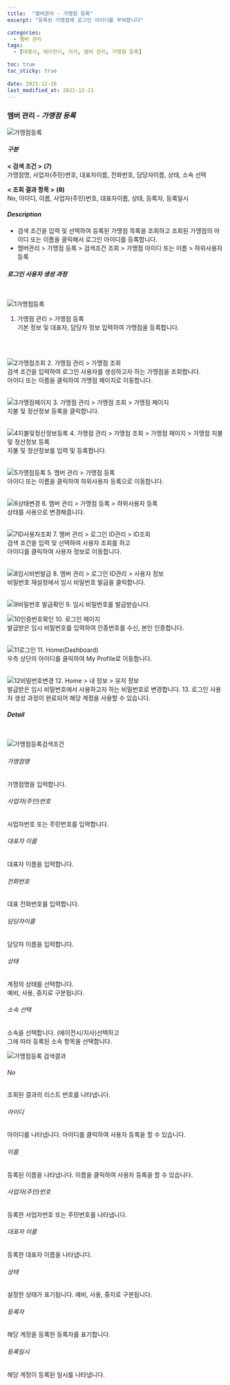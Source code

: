 ```yaml
---
title:  "멤버관리 - 가맹점 등록"
excerpt: "등록된 가맹점에 로그인 아이디를 부여합니다"

categories:
  - 멤버 관리
tags:
  - [대행사, 에이전시, 지사, 멤버 관리, 가맹점 등록]

toc: true
toc_sticky: true
 
date: 2021-12-16
last_modified_at: 2021-12-21
---
```

### 멤버 관리 - *가맹점 등록*
![가맹점등록](https://user-images.githubusercontent.com/95394003/146895724-379a6a0d-78e7-446c-b4e9-097880ce9919.jpeg)

#### *구분* <br>
**< 검색 조건 >** **(7)**
<br>가맹점명, 사업자(주민)번호, 대표자이름, 전화번호, 담당자이름, 상태, 소속 선택

**< 조회 결과 항목 >** **(8)**
<br>No, 아이디, 이름, 사업자(주민)번호, 대표자이름, 상태, 등록자, 등록일시

#### *Description*
- 검색 조건을 입력 및 선택하여 등록된 가맹점 목록을 조회하고 조회된 가맹점의 아이디 또는 이름을 클릭해서 로그인 아이디를 등록합니다.
- 멤버관리 > 가맹점 등록 > 검색조건 조회 > 가맹점 아이디 또는 이름 > 하위사용자 등록

#### *로그인 사용자 생성 과정*
<br>

![1가맹점등록](https://user-images.githubusercontent.com/95394003/146898799-1dc71e59-28a5-4edc-a29f-365c075975d7.jpeg)
1. 가맹점 관리 > 가맹점 등록<br>기본 정보 및 대표자, 담당자 정보 입력하여 가맹점을 등록합니다.
<br>
<br>

![2가맹점조회](https://user-images.githubusercontent.com/95394003/146900020-926dc93d-836f-4024-bbe2-783eb25f97ea.png)
2. 가맹점 관리 > 가맹점 조회<br>검색 조건을 입력하여 로그인 사용자를 생성하고자 하는 가맹점을 조회합니다.<br>아이디 또는 이름을 클릭하여 가맹점 페이지로 이동합니다.
<br>
<br>

![3가맹점페이지](https://user-images.githubusercontent.com/95394003/146900582-e3d8d863-bf91-49de-9d02-d32665167417.png)
3. 가맹점 관리 > 가맹점 조회 > 가맹점 페이지<br>지불 및 정산정보 등록을 클릭합니다.
<br>
<br>

![4지불및정산정보등록](https://user-images.githubusercontent.com/95394003/146901039-68e73a05-44ee-4dc8-9504-e7b89fb0f018.jpeg)
4. 가맹점 관리 > 가맹점 조회 > 가맹점 페이지 > 가맹점 지불 및 정산정보 등록<br>
지불 및 정산정보를 입력 및 등록합니다.
<br>
<br>

![5가맹점등록](https://user-images.githubusercontent.com/95394003/146901656-a1f6714d-c33a-4943-824a-5caa88fc94ad.png)
5. 멤버 관리 > 가맹점 등록<br>아이디 또는 이름을 클릭하여 하위사용자 등록으로 이동합니다.
<br>
<br>

![6상태변경](https://user-images.githubusercontent.com/95394003/146902014-2d094af2-6e2d-4c61-a0b7-22261d2c446e.png)
6. 멤버 관리 > 가맹점 등록 > 하위사용자 등록<br>상태를 사용으로 변경해줍니다.
<br>
<br>

![7ID사용자조회](https://user-images.githubusercontent.com/95394003/146902502-12d4bee4-3929-4143-ba05-6d8120cc4199.png)
7. 멤버 관리 > 로그인 ID관리 > ID조회<br>검색 조건을 입력 및 선택하여 사용자 조회를 하고<br>아이디를 클릭하여 사용자 정보로 이동합니다.
<br>
<br>

![8임시비번발급](https://user-images.githubusercontent.com/95394003/146903371-7c951f78-e7b2-408d-99b4-fafc497d4041.png)
8. 멤버 관리 > 로그인 ID관리 > 사용자 정보<br>비밀번호 재설정에서 임시 비밀번호 발급을 클릭합니다.
<br>
<br>

![9비밀번호 발급확인](https://user-images.githubusercontent.com/95394003/146904000-22ab97f1-3dc7-48a1-8b8d-49283ba772a3.jpeg)
9. 임시 비밀번호를 발급받습니다.

![10인증번호확인](https://user-images.githubusercontent.com/95394003/146904237-32491291-f1a0-430f-bcfd-727d37f86cbf.png)
10. 로그인 페이지<br>발급받은 임시 비밀번호를 입력하여 인증번호를 수신, 본인 인증합니다.
<br>
<br>

![11로그인](https://user-images.githubusercontent.com/95394003/146904552-2ecca916-699d-4cff-ad1f-9d9723994987.png)
11. Home(Dashboard)<br>우측 상단의 아이디를 클릭하여 My Profile로 이동합니다.
<br>
<br>

![12비밀번호변경](https://user-images.githubusercontent.com/95394003/146905196-82fa8de0-0a4a-4d54-962f-82fe1d067aff.png)
12. Home > 내 정보 > 유저 정보<br>발급받은 임시 비밀번호에서 사용하고자 하는 비밀번호로 변경합니다.
13. 로그인 사용자 생성 과정이 완료되어 해당 계정을 사용할 수 있습니다.

#### *Detail*
<br>

![가맹점등록검색조건](https://user-images.githubusercontent.com/95394003/146895834-1e256a99-512c-4cfa-ba32-4d4f0ea3f07a.jpeg)
###### 가맹점명
가맹점명을 입력합니다.

###### 사업자(주민)번호
사업자번호 또는 주민번호를 입력합니다.

###### 대표자 이름
대표자 이름을 입력합니다.

###### 전화번호
대표 전화번호를 입력합니다.

###### 담당자이름
담당자 이름을 입력합니다.

###### 상태
계정의 상태를 선택합니다.<br>예비, 사용, 중지로 구분됩니다.

###### 소속 선택
소속을 선택합니다. (에이전시/지사)선택하고<br>그에 따라 등록된 소속 항목을 선택합니다.
<br>

![가맹점등록 검색결과](https://user-images.githubusercontent.com/95394003/146895969-852cbc3e-d1c4-4e4f-ae24-b19302be506a.jpeg)
###### No
조회된 결과의 리스트 번호를 나타냅니다.

###### 아이디
아이디를 나타냅니다.
아이디를 클릭하여 사용자 등록을 할 수 있습니다.

###### 이름
등록된 이름을 나타냅니다.
이름을 클릭하여 사용자 등록을 할 수 있습니다.

###### 사업자(주민)번호
등록한 사업자번호 또는 주민번호를 나타냅니다.

###### 대표자 이름
등록한 대표자 이름을 나타냅니다.

###### 상태
설정한 상태가 표기됩니다. 예비, 사용, 중지로 구분됩니다.

###### 등록자
해당 계정을 등록한 등록자를 표기합니다.

###### 등록일시
해당 계정이 등록된 일시를 나타냅니다.

